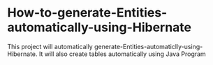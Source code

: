# How-to-generate-Entities-automatically-using-Hibernate
 This project will automatically generate-Entities-automaticlly-using-Hibernate.
 It will also create tables automatically using Java Program
